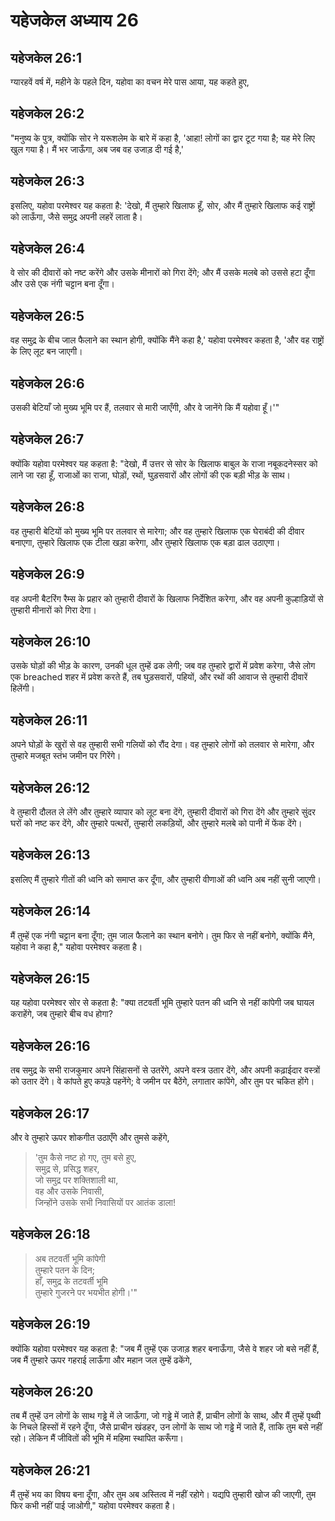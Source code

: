 # यहेजकेल अध्याय 26

## यहेजकेल 26:1

ग्यारहवें वर्ष में, महीने के पहले दिन, यहोवा का वचन मेरे पास आया, यह कहते हुए,

## यहेजकेल 26:2

"मनुष्य के पुत्र, क्योंकि सोर ने यरूशलेम के बारे में कहा है, 'आहा! लोगों का द्वार टूट गया है; यह मेरे लिए खुल गया है। मैं भर जाऊँगा, अब जब वह उजाड़ दी गई है,'

## यहेजकेल 26:3

इसलिए, यहोवा परमेश्वर यह कहता है: 'देखो, मैं तुम्हारे खिलाफ हूँ, सोर, और मैं तुम्हारे खिलाफ कई राष्ट्रों को लाऊँगा, जैसे समुद्र अपनी लहरें लाता है।

## यहेजकेल 26:4

वे सोर की दीवारों को नष्ट करेंगे और उसके मीनारों को गिरा देंगे; और मैं उसके मलबे को उससे हटा दूँगा और उसे एक नंगी चट्टान बना दूँगा।

## यहेजकेल 26:5

वह समुद्र के बीच जाल फैलाने का स्थान होगी, क्योंकि मैंने कहा है,' यहोवा परमेश्वर कहता है, 'और वह राष्ट्रों के लिए लूट बन जाएगी।

## यहेजकेल 26:6

उसकी बेटियाँ जो मुख्य भूमि पर हैं, तलवार से मारी जाएँगी, और वे जानेंगे कि मैं यहोवा हूँ।'"

## यहेजकेल 26:7

क्योंकि यहोवा परमेश्वर यह कहता है: "देखो, मैं उत्तर से सोर के खिलाफ बाबुल के राजा नबूकदनेस्सर को लाने जा रहा हूँ, राजाओं का राजा, घोड़ों, रथों, घुड़सवारों और लोगों की एक बड़ी भीड़ के साथ।

## यहेजकेल 26:8

वह तुम्हारी बेटियों को मुख्य भूमि पर तलवार से मारेगा; और वह तुम्हारे खिलाफ एक घेराबंदी की दीवार बनाएगा, तुम्हारे खिलाफ एक टीला खड़ा करेगा, और तुम्हारे खिलाफ एक बड़ा ढाल उठाएगा।

## यहेजकेल 26:9

वह अपनी बैटरिंग रैम्स के प्रहार को तुम्हारी दीवारों के खिलाफ निर्देशित करेगा, और वह अपनी कुल्हाड़ियों से तुम्हारी मीनारों को गिरा देगा।

## यहेजकेल 26:10

उसके घोड़ों की भीड़ के कारण, उनकी धूल तुम्हें ढक लेगी; जब वह तुम्हारे द्वारों में प्रवेश करेगा, जैसे लोग एक breached शहर में प्रवेश करते हैं, तब घुड़सवारों, पहियों, और रथों की आवाज से तुम्हारी दीवारें हिलेंगी।

## यहेजकेल 26:11

अपने घोड़ों के खुरों से वह तुम्हारी सभी गलियों को रौंद देगा। वह तुम्हारे लोगों को तलवार से मारेगा, और तुम्हारे मजबूत स्तंभ जमीन पर गिरेंगे।

## यहेजकेल 26:12

वे तुम्हारी दौलत ले लेंगे और तुम्हारे व्यापार को लूट बना देंगे, तुम्हारी दीवारों को गिरा देंगे और तुम्हारे सुंदर घरों को नष्ट कर देंगे, और तुम्हारे पत्थरों, तुम्हारी लकड़ियों, और तुम्हारे मलबे को पानी में फेंक देंगे।

## यहेजकेल 26:13

इसलिए मैं तुम्हारे गीतों की ध्वनि को समाप्त कर दूँगा, और तुम्हारी वीणाओं की ध्वनि अब नहीं सुनी जाएगी।

## यहेजकेल 26:14

मैं तुम्हें एक नंगी चट्टान बना दूँगा; तुम जाल फैलाने का स्थान बनोगे। तुम फिर से नहीं बनोगे, क्योंकि मैंने, यहोवा ने कहा है," यहोवा परमेश्वर कहता है।

## यहेजकेल 26:15

यह यहोवा परमेश्वर सोर से कहता है: "क्या तटवर्ती भूमि तुम्हारे पतन की ध्वनि से नहीं कांपेगी जब घायल कराहेंगे, जब तुम्हारे बीच वध होगा?

## यहेजकेल 26:16

तब समुद्र के सभी राजकुमार अपने सिंहासनों से उतरेंगे, अपने वस्त्र उतार देंगे, और अपनी कढ़ाईदार वस्त्रों को उतार देंगे। वे कांपते हुए कपड़े पहनेंगे; वे जमीन पर बैठेंगे, लगातार कांपेंगे, और तुम पर चकित होंगे।

## यहेजकेल 26:17

और वे तुम्हारे ऊपर शोकगीत उठाएँगे और तुमसे कहेंगे,

> 'तुम कैसे नष्ट हो गए, तुम बसे हुए,  
> समुद्र से, प्रसिद्ध शहर,  
> जो समुद्र पर शक्तिशाली था,  
> वह और उसके निवासी,  
> जिन्होंने उसके सभी निवासियों पर आतंक डाला!

## यहेजकेल 26:18

> अब तटवर्ती भूमि कांपेगी  
> तुम्हारे पतन के दिन;  
> हाँ, समुद्र के तटवर्ती भूमि  
> तुम्हारे गुजरने पर भयभीत होगी।'"

## यहेजकेल 26:19

क्योंकि यहोवा परमेश्वर यह कहता है: "जब मैं तुम्हें एक उजाड़ शहर बनाऊँगा, जैसे वे शहर जो बसे नहीं हैं, जब मैं तुम्हारे ऊपर गहराई लाऊँगा और महान जल तुम्हें ढकेंगे,

## यहेजकेल 26:20

तब मैं तुम्हें उन लोगों के साथ गड्ढे में ले जाऊँगा, जो गड्ढे में जाते हैं, प्राचीन लोगों के साथ, और मैं तुम्हें पृथ्वी के निचले हिस्सों में रहने दूँगा, जैसे प्राचीन खंडहर, उन लोगों के साथ जो गड्ढे में जाते हैं, ताकि तुम बसे नहीं रहो। लेकिन मैं जीवितों की भूमि में महिमा स्थापित करूँगा।

## यहेजकेल 26:21

मैं तुम्हें भय का विषय बना दूँगा, और तुम अब अस्तित्व में नहीं रहोगे। यद्यपि तुम्हारी खोज की जाएगी, तुम फिर कभी नहीं पाई जाओगी," यहोवा परमेश्वर कहता है।
